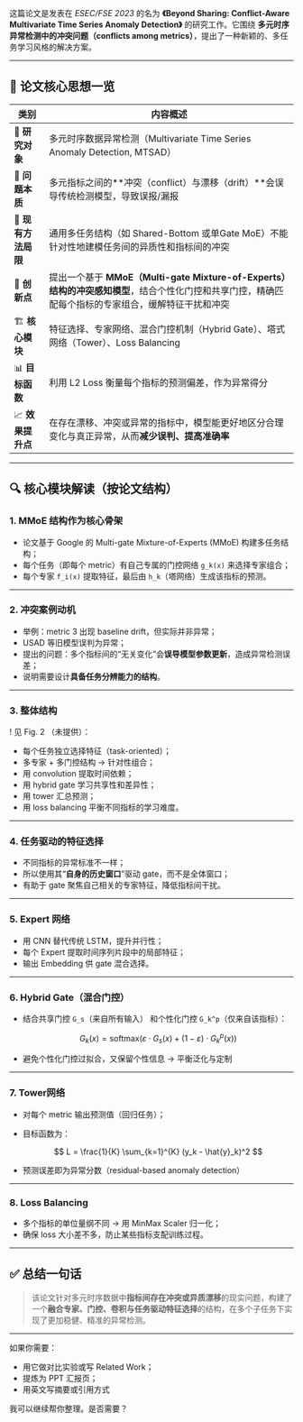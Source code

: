 这篇论文是发表在 *ESEC/FSE 2023* 的名为 **《Beyond Sharing: Conflict-Aware Multivariate Time Series Anomaly Detection》** 的研究工作。它围绕 **多元时序异常检测中的冲突问题（conflicts among metrics）**，提出了一种新颖的、多任务学习风格的解决方案。

---

## 🧠 **论文核心思想一览**

| 类别            | 内容概述                                                                                         |
| ------------- | -------------------------------------------------------------------------------------------- |
| 🧩 **研究对象**   | 多元时序数据异常检测（Multivariate Time Series Anomaly Detection, MTSAD）                                |
| 🎯 **问题本质**   | 多元指标之间的\*\*冲突（conflict）与漂移（drift）\*\*会误导传统检测模型，导致误报/漏报                                       |
| 🧪 **现有方法局限** | 通用多任务结构（如 Shared-Bottom 或单Gate MoE）不能针对性地建模任务间的异质性和指标间的冲突                                    |
| 🚀 **创新点**    | 提出一个基于 **MMoE（Multi-gate Mixture-of-Experts）结构的冲突感知模型**，结合个性化门控和共享门控，精确匹配每个指标的专家组合，缓解特征干扰和冲突 |
| 🏗️ **核心模块**  | 特征选择、专家网络、混合门控机制（Hybrid Gate）、塔式网络（Tower）、Loss Balancing                                     |
| 📊 **目标函数**   | 利用 L2 Loss 衡量每个指标的预测偏差，作为异常得分                                                                |
| 📈 **效果提升点**  | 在存在漂移、冲突或异常的指标中，模型能更好地区分合理变化与真正异常，从而**减少误判、提高准确率**                                           |

---

## 🔍 核心模块解读（按论文结构）

### 1. **MMoE 结构作为核心骨架**

* 论文基于 Google 的 Multi-gate Mixture-of-Experts (MMoE) 构建多任务结构；
* 每个任务（即每个 metric）有自己专属的门控网络 `g_k(x)` 来选择专家组合；
* 每个专家 `f_i(x)` 提取特征，最后由 `h_k`（塔网络）生成该指标的预测。

---

### 2. **冲突案例动机**

* 举例：metric 3 出现 baseline drift，但实际并非异常；
* USAD 等旧模型误判为异常；
* 提出的问题：多个指标间的“无关变化”会**误导模型参数更新**，造成异常检测误差；
* 说明需要设计**具备任务分辨能力的结构**。

---

### 3. **整体结构**

! 见 Fig. 2 （未提供）：

* 每个任务独立选择特征（task-oriented）；
* 多专家 + 多门控结构 → 针对性组合；
* 用 convolution 提取时间依赖；
* 用 hybrid gate 学习共享性和差异性；
* 用 tower 汇总预测；
* 用 loss balancing 平衡不同指标的学习难度。

---

### 4. **任务驱动的特征选择**

* 不同指标的异常标准不一样；
* 所以使用其“**自身的历史窗口**”驱动 gate，而不是全体窗口；
* 有助于 gate 聚焦自己相关的专家特征，降低指标间干扰。

---

### 5. **Expert 网络**

* 用 CNN 替代传统 LSTM，提升并行性；
* 每个 Expert 提取时间序列片段中的局部特征；
* 输出 Embedding 供 gate 混合选择。

---

### 6. **Hybrid Gate（混合门控）**

* 结合共享门控 `G_s`（来自所有输入） 和个性化门控 `G_k^p`（仅来自该指标）：

  $$
  G_k(x) = \text{softmax}(ε \cdot G_s(x) + (1-ε) \cdot G_k^p(x))
  $$

* 避免个性化门控过拟合，又保留个性信息 → 平衡泛化与定制

---

### 7. **Tower网络**

* 对每个 metric 输出预测值（回归任务）；

* 目标函数为：

  $$
  L = \frac{1}{K} \sum_{k=1}^{K} (y_k - \hat{y}_k)^2
  $$

* 预测误差即为异常分数（residual-based anomaly detection）

---

### 8. **Loss Balancing**

* 多个指标的单位量纲不同 → 用 MinMax Scaler 归一化；
* 确保 loss 大小差不多，防止某些指标支配训练过程。

---

## ✅ 总结一句话

> 该论文针对多元时序数据中**指标间存在冲突或异质漂移**的现实问题，构建了一个**融合专家、门控、卷积与任务驱动特征选择**的结构，在多个子任务下实现了更加稳健、精准的异常检测。

---

如果你需要：

* 用它做对比实验或写 Related Work；
* 提炼为 PPT 汇报页；
* 用英文写摘要或引用方式

我可以继续帮你整理。是否需要？
